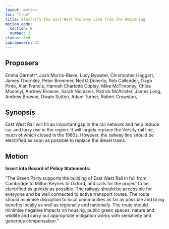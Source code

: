 ```yaml
---
layout: motion
toc: "true"
title: Electrify the East-West Railway Line from the Beginning
motion_code:
  section: E
  number: 2
status: tbd
coproposers: 21
---
```

## P﻿roposers

Emma Garnett*, Josh Morris-Blake, Lucy Bywater, Christopher Haggart, James Thorniley, Peter Brommer, Neil O'Doherty, Rob Callender, Tiago Pinto, Alan Francis, Hannah Charlotte Copley, Mike McTimoney, Chloe Mosonyi, Andrew Browne, Sarah Nicmanis, Patrick McAllister, James Long, Andrew Browne, Owain Sutton, Adam Turner, Robert Crowston,



## Synopsis

East West Rail will fill an important gap in the rail network and help reduce car and lorry use in the region. It will largely replace the Varsity rail line, much of which closed in the 1960s. However, the railway line should be electrified as soon as possible to replace the diesel trains.

## Motion

**Insert into Record of Policy Statements:**

“The Green Party supports the building of East West Rail in full from Cambridge to Milton Keynes to Oxford, and calls for the project to be electrified as quickly as possible. The railway should be accessible for everyone and be well connected to active transport routes. The route should minimise disruption to local communities as far as possible and bring benefits locally as well as regionally and nationally. The route should minimise negative impacts on housing, public green spaces, nature and wildlife and carry out appropriate mitigation works with sensitivity and generous compensation.”